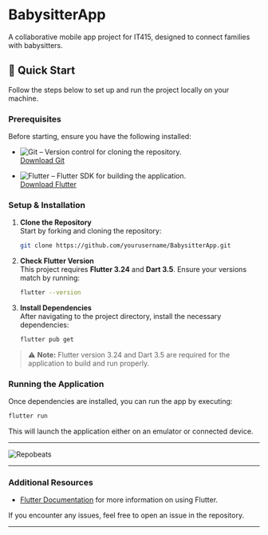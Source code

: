# BabysitterApp  

A collaborative mobile app project for IT415, designed to connect families with babysitters.

## 🚀 Quick Start

Follow the steps below to set up and run the project locally on your machine.

### Prerequisites

Before starting, ensure you have the following installed:

- ![Git](https://img.shields.io/badge/Git-2.40-blue?logo=git&logoColor=white) – Version control for cloning the repository.  
  [Download Git](https://git-scm.com/)

- ![Flutter](https://img.shields.io/badge/Flutter-3.24-blue?logo=flutter&logoColor=white) – Flutter SDK for building the application.  
  [Download Flutter](https://docs.flutter.dev/get-started/install)

### Setup & Installation

1. **Clone the Repository**  
   Start by forking and cloning the repository:

   ```bash
   git clone https://github.com/yourusername/BabysitterApp.git
   ```

2. **Check Flutter Version**  
   This project requires **Flutter 3.24** and **Dart 3.5**. Ensure your versions match by running:

   ```bash
   flutter --version
   ```

3. **Install Dependencies**  
   After navigating to the project directory, install the necessary dependencies:

   ```bash
   flutter pub get
   ```

> ⚠️ **Note:** Flutter version 3.24 and Dart 3.5 are required for the application to build and run properly.

### Running the Application

Once dependencies are installed, you can run the app by executing:

```bash
flutter run
```

This will launch the application either on an emulator or connected device.

---

![Repobeats](https://repobeats.axiom.co/api/embed/5d5352283c6855872cb18008e044e66a02a4b5f1.svg "Repobeats analytics image")

---

### Additional Resources

- [Flutter Documentation](https://flutter.dev/docs) for more information on using Flutter.
  
If you encounter any issues, feel free to open an issue in the repository.

---
